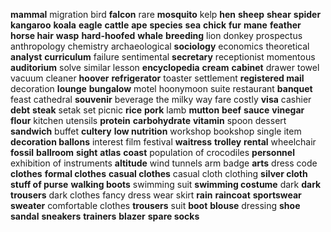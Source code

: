 **mammal**
migration
bird
**falcon**
rare
**mosquito**
kelp
**hen**
**sheep**
**shear**
**spider**
**kangaroo**
**koala**
**eagle**
**cattle**
**ape**
**species**
**sea**
**chick**
**fur**
**mane**
**feather**
**horse hair**
**wasp**
**hard-hoofed**
**whale**
**breeding**
lion
donkey
prospectus
anthropology
chemistry
archaeological
**sociology**
economics
theoretical
**analyst**
**curriculum**
failure
sentimental
**secretary**
receptionist
momentous
**auditorium**
solve
similar
lesson
**encyclopedia**
**cream**
**cabinet**
drawer
towel
vacuum cleaner
**hoover**
**refrigerator**
toaster
settlement
**registered mail**
decoration
**lounge**
**bungalow**
motel
hoonymoon suite
restaurant
**banquet**
feast
cathedral
**souvenir**
beverage
the milky way
fare
costly
**visa**
cashier
**debt**
**steak**
setak set
picnic
**rice**
**pork**
lamb
**mutton**
**beef**
**sauce**
**vinegar**
**flour**
kitchen utensils
**protein**
**carbohydrate**
**vitamin**
spoon
dessert
**sandwich**
buffet
**cultery**
**low nutrition**
workshop
bookshop
single item
**decoration ballons**
interest
film festival
**waitress**
**trolley**
**rental**
wheelchair
**fossil**
**ballroom**
**sight**
**atlas**
**coast**
population of crocodiles
**personnel**
exhibition of instruments
**altitude**
wind tunnels
arm badge
**arts**
dress code
**clothes**
**formal clothes**
**casual clothes**
casual
cloth
clothing
**silver cloth**
**stuff of purse**
**walking boots**
swimming suit
**swimming costume**
dark
**dark trousers**
dark clothes
fancy dress
wear
skirt
**rain**
**raincoat**
**sportswear**
**sweater**
comfortable clothes
**trousers**
suit
**boot**
**blouse**
dressing
**shoe**
**sandal**
**sneakers**
**trainers**
**blazer**
**spare socks**
